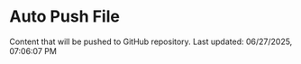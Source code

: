 # Auto Push File

Content that will be pushed to GitHub repository.
Last updated: 06/27/2025, 07:06:07 PM